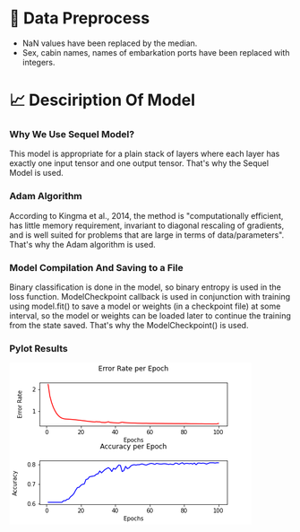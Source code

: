 # :ship:	Data Preprocess
- NaN values have been replaced by the median. 
- Sex, cabin names, names of embarkation ports have been replaced with integers.

# :chart_with_upwards_trend: Desciription Of Model
### Why We Use Sequel Model?
This model is appropriate for a plain stack of layers where each layer has exactly one input tensor and one output tensor. That's why the Sequel Model is used.

### Adam Algorithm
According to Kingma et al., 2014, the method is "computationally efficient, has little memory requirement, invariant to diagonal rescaling of gradients, and is well suited for problems that are large in terms of data/parameters".  That's why the Adam algorithm is used.

### Model Compilation And Saving to a File
Binary classification is done in the model, so binary entropy is used in the loss function. ModelCheckpoint callback is used in conjunction with training using model.fit() to save a model or weights (in a checkpoint file) at some interval, so the model or weights can be loaded later to continue the training from the state saved. That's why the ModelCheckpoint() is used.

### Pylot Results
<img src="https://github.com/elifsare/Titanic-Binary-Classification/blob/main/Accuracy_loss.png" />
